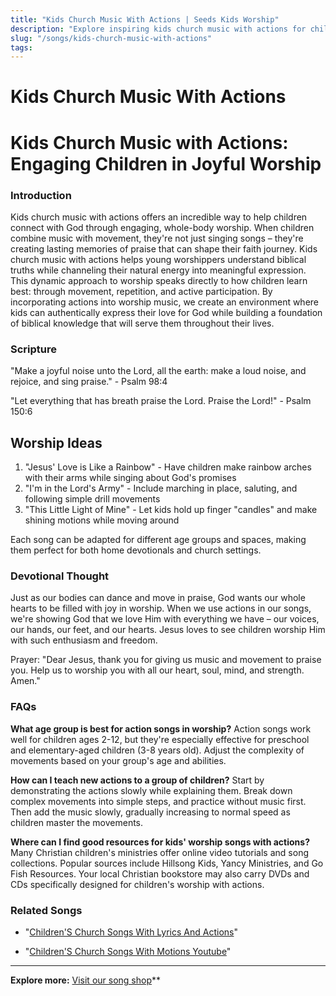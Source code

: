 ```yaml
---
title: "Kids Church Music With Actions | Seeds Kids Worship"
description: "Explore inspiring kids church music with actions for children's worship and faith development. Biblical music resources for families and ministry."
slug: "/songs/kids-church-music-with-actions"
tags:
---
```


# Kids Church Music With Actions

# Kids Church Music with Actions: Engaging Children in Joyful Worship

### Introduction
Kids church music with actions offers an incredible way to help children connect with God through engaging, whole-body worship. When children combine music with movement, they're not just singing songs – they're creating lasting memories of praise that can shape their faith journey. Kids church music with actions helps young worshippers understand biblical truths while channeling their natural energy into meaningful expression. This dynamic approach to worship speaks directly to how children learn best: through movement, repetition, and active participation. By incorporating actions into worship music, we create an environment where kids can authentically express their love for God while building a foundation of biblical knowledge that will serve them throughout their lives.

### Scripture
"Make a joyful noise unto the Lord, all the earth: make a loud noise, and rejoice, and sing praise." - Psalm 98:4

"Let everything that has breath praise the Lord. Praise the Lord!" - Psalm 150:6

## Worship Ideas
1. "Jesus' Love is Like a Rainbow" - Have children make rainbow arches with their arms while singing about God's promises
2. "I'm in the Lord's Army" - Include marching in place, saluting, and following simple drill movements
3. "This Little Light of Mine" - Let kids hold up finger "candles" and make shining motions while moving around

Each song can be adapted for different age groups and spaces, making them perfect for both home devotionals and church settings.

### Devotional Thought
Just as our bodies can dance and move in praise, God wants our whole hearts to be filled with joy in worship. When we use actions in our songs, we're showing God that we love Him with everything we have – our voices, our hands, our feet, and our hearts. Jesus loves to see children worship Him with such enthusiasm and freedom.

Prayer: "Dear Jesus, thank you for giving us music and movement to praise you. Help us to worship you with all our heart, soul, mind, and strength. Amen."

### FAQs

**What age group is best for action songs in worship?**
Action songs work well for children ages 2-12, but they're especially effective for preschool and elementary-aged children (3-8 years old). Adjust the complexity of movements based on your group's age and abilities.

**How can I teach new actions to a group of children?**
Start by demonstrating the actions slowly while explaining them. Break down complex movements into simple steps, and practice without music first. Then add the music slowly, gradually increasing to normal speed as children master the movements.

**Where can I find good resources for kids' worship songs with actions?**
Many Christian children's ministries offer online video tutorials and song collections. Popular sources include Hillsong Kids, Yancy Ministries, and Go Fish Resources. Your local Christian bookstore may also carry DVDs and CDs specifically designed for children's worship with actions.

### Related Songs

- "[Children'S Church Songs With Lyrics And Actions](/songs/children-s-church-songs-with-lyrics-and-actions/)"

- "[Children'S Church Songs With Motions Youtube](/songs/children-s-church-songs-with-motions-youtube/)"

---

**Explore more:** [Visit our song shop](https://seedskidsworship.com/shop)**

<!-- Schema Markup -->
<script type="application/ld+json">
{
  "@context": "https://schema.org",
  "@type": "MusicRecording",
  "name": "Kids Church Music With Actions",
  "byArtist": {
    "@type": "MusicGroup",
    "name": "Seeds Kids Worship"
  },
  "isFamilyFriendly": true,
  "url": "https://seedskidsworship.com/songs/kids-church-music-with-actions/"
}
</script>